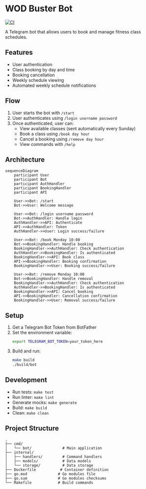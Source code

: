 # WOD Buster Bot

[![CI](https://github.com/MihaiLupoiu/wodbuster-bot/actions/workflows/ci.yaml/badge.svg)](https://github.com/MihaiLupoiu/wodbuster-bot/actions/workflows/ci.yaml)


A Telegram bot that allows users to book and manage fitness class schedules.

## Features

- User authentication
- Class booking by day and time
- Booking cancellation
- Weekly schedule viewing
- Automated weekly schedule notifications

## Flow

1. User starts the bot with `/start`
2. User authenticates using `/login username password`
3. Once authenticated, user can:
   - View available classes (sent automatically every Sunday)
   - Book a class using `/book day hour`
   - Cancel a booking using `/remove day hour`
   - View commands with `/help`

## Architecture

```mermaid
sequenceDiagram
    participant User
    participant Bot
    participant AuthHandler
    participant BookingHandler
    participant API

    User->>Bot: /start
    Bot->>User: Welcome message

    User->>Bot: /login username password
    Bot->>AuthHandler: Handle login
    AuthHandler->>API: Authenticate
    API->>AuthHandler: Token
    AuthHandler->>User: Login success/failure

    User->>Bot: /book Monday 10:00
    Bot->>BookingHandler: Handle booking
    BookingHandler->>AuthHandler: Check authentication
    AuthHandler->>BookingHandler: Is authenticated
    BookingHandler->>API: Book class
    API->>BookingHandler: Booking confirmation
    BookingHandler->>User: Booking success/failure

    User->>Bot: /remove Monday 10:00
    Bot->>BookingHandler: Handle removal
    BookingHandler->>AuthHandler: Check authentication
    AuthHandler->>BookingHandler: Is authenticated
    BookingHandler->>API: Cancel booking
    API->>BookingHandler: Cancellation confirmation
    BookingHandler->>User: Removal success/failure
```

## Setup

1. Get a Telegram Bot Token from BotFather
2. Set the environment variable:
   ```bash
   export TELEGRAM_BOT_TOKEN=your_token_here
   ```
3. Build and run:
   ```bash
   make build
   ./build/bot
   ```

## Development

- Run tests: `make test`
- Run linter: `make lint`
- Generate mocks: `make generate`
- Build: `make build`
- Clean: `make clean`

## Project Structure

```
.
├── cmd/
│   └── bot/              # Main application
├── internal/
│   ├── handlers/         # Command handlers
│   ├── models/           # Data models
│   └── storage/          # Data storage
├── Dockerfile           # Container definition
├── go.mod              # Go modules file
├── go.sum              # Go modules checksums
└── Makefile            # Build commands
```
